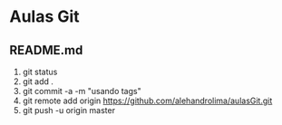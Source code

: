 # Aulas Git
## README.md
1. git status
2. git add .
3. git commit -a -m "usando tags"
4. git remote add origin https://github.com/alehandrolima/aulasGit.git
5. git push -u origin master

